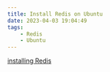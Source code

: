```yaml
---
title: Install Redis on Ubuntu
date: 2023-04-03 19:04:49
tags:
    - Redis
    - Ubuntu
---
```

[installing Redis](https://www.ionos.com/digitalguide/hosting/technical-matters/redis-tutorial/)